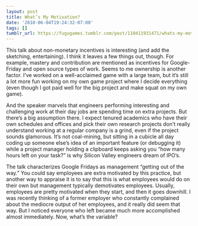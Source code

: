 ```yaml
---
layout: post
title: What’s My Motivation?
date: '2010-06-04T19:24:32-07:00'
tags: []
tumblr_url: https://fugugames.tumblr.com/post/110411931471/whats-my-motivation
---
```

This talk about non-monetary incentives is interesting (and add the sketching, entertaining). I think it leaves a few things out, though. For example, mastery and contribution are mentioned as incentives for Google-Friday and open source types of work. Seems to me ownership is another factor. I’ve worked on a well-acclaimed game with a large team, but it’s still a lot more fun working on my own game project where I decide everything (even though I got paid well for the big project and make squat on my own game).

And the speaker marvels that engineers performing interesting and challenging work at their day jobs are spending time on extra projects. But there’s a big assumption there. I expect tenured academics who have their own schedules and offices and pick their own research projects don’t really understand working at a regular company is a grind, even if the project sounds glamorous. It’s not coal-mining, but sitting in a cubicle all day coding up someone else’s idea of an important feature (or debugging it) while a project manager holding a clipboard keeps asking you “how many hours left on your task?” is why Silicon Valley engineers dream of IPO’s.

The talk characterizes Google Fridays as management “getting out of the way.” You could say employees are extra motivated by this practice, but another way to appraise it is to say that this is what employees would do on their own but management typically demotivates employees. Usually, employees are pretty motivated when they start, and then it goes downhill. I was recently thinking of a former employer who constantly complained about the mediocre output of her employees, and it really did seem that way. But I noticed everyone who left became much more accomplished almost immediately. Now, what’s the variable?

